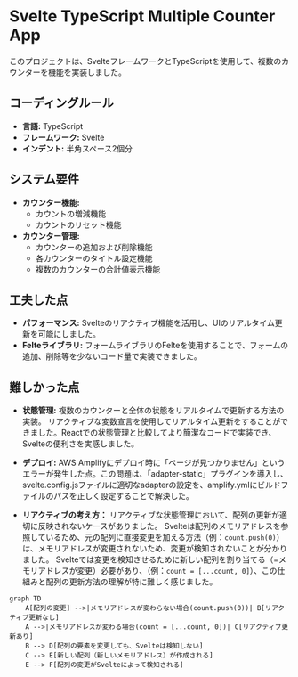 # Svelte TypeScript Multiple Counter App

このプロジェクトは、SvelteフレームワークとTypeScriptを使用して、複数のカウンターを機能を実装しました。

## コーディングルール

- **言語:** TypeScript
- **フレームワーク:** Svelte
- **インデント:** 半角スペース2個分

## システム要件

- **カウンター機能:**
  - カウントの増減機能
  - カウントのリセット機能
- **カウンター管理:**
  - カウンターの追加および削除機能
  - 各カウンターのタイトル設定機能
  - 複数のカウンターの合計値表示機能

## 工夫した点

- **パフォーマンス:** Svelteのリアクティブ機能を活用し、UIのリアルタイム更新を可能にしました。
- **Felteライブラリ:** フォームライブラリのFelteを使用することで、フォームの追加、削除等を少ないコード量で実装できました。

## 難しかった点

- **状態管理:** 複数のカウンターと全体の状態をリアルタイムで更新する方法の実装。
リアクティブな変数宣言を使用してリアルタイム更新をすることができました。Reactでの状態管理と比較してより簡潔なコードで実装でき、Svelteの便利さを実感しました。

- **デプロイ:** AWS Amplifyにデプロイ時に「ページが見つかりません」というエラーが発生した点。この問題は、「adapter-static」プラグインを導入し、svelte.config.jsファイルに適切なadapterの設定を、amplify.ymlにビルドファイルのパスを正しく設定することで解決した。

- **リアクティブの考え方：** リアクティブな状態管理において、配列の更新が適切に反映されないケースがありました。
Svelteは配列のメモリアドレスを参照しているため、元の配列に直接変更を加える方法（例：`count.push(0)`）は、メモリアドレスが変更されないため、変更が検知されないことが分かりました。
Svelteでは変更を検知させるために新しい配列を割り当てる（=メモリアドレスが変更）必要があり、（例：`count = [...count, 0]`）、この仕組みと配列の更新方法の理解が特に難しく感じました。

```mermaid
graph TD
    A[配列の変更] -->|メモリアドレスが変わらない場合(count.push(0))| B[リアクティブ更新なし]
    A -->|メモリアドレスが変わる場合(count = [...count, 0])| C[リアクティブ更新あり]
    B --> D[配列の要素を変更しても、Svelteは検知しない]
    C --> E[新しい配列（新しいメモリアドレス）が作成される]
    E --> F[配列の変更がSvelteによって検知される]
```
